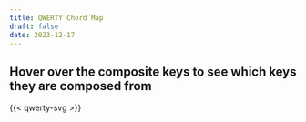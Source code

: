 ```yaml
---
title: QWERTY Chord Map
draft: false
date: 2023-12-17
---
```


## Hover over the composite keys to see which keys they are composed from

{{< qwerty-svg >}}